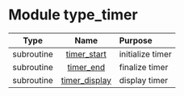 # Module type_timer

| Type | Name | Purpose |
| :--: | :--: | :---------- |
| subroutine | [timer_start](https://github.com/JCSDA/saber/tree/develop/src/saber/util/type_timer.F90#L36) | initialize timer |
| subroutine | [timer_end](https://github.com/JCSDA/saber/tree/develop/src/saber/util/type_timer.F90#L57) | finalize timer |
| subroutine | [timer_display](https://github.com/JCSDA/saber/tree/develop/src/saber/util/type_timer.F90#L89) | display timer |
